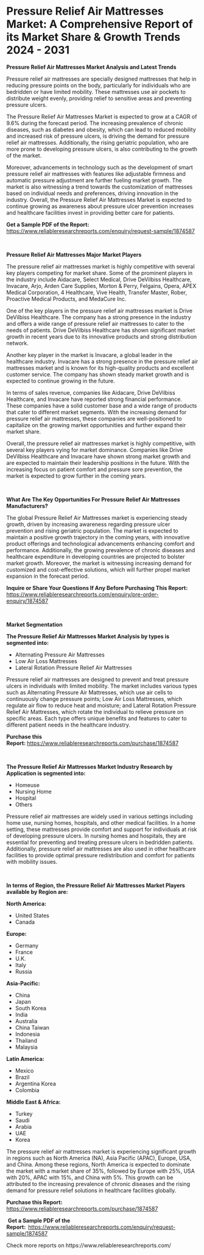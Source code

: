 <p><h1>Pressure Relief Air Mattresses Market: A Comprehensive Report of its Market Share & Growth Trends 2024 - 2031</h1></p><p><strong>Pressure Relief Air Mattresses Market Analysis and Latest Trends</strong></p>
<p><p>Pressure relief air mattresses are specially designed mattresses that help in reducing pressure points on the body, particularly for individuals who are bedridden or have limited mobility. These mattresses use air pockets to distribute weight evenly, providing relief to sensitive areas and preventing pressure ulcers.</p><p>The Pressure Relief Air Mattresses Market is expected to grow at a CAGR of 9.6% during the forecast period. The increasing prevalence of chronic diseases, such as diabetes and obesity, which can lead to reduced mobility and increased risk of pressure ulcers, is driving the demand for pressure relief air mattresses. Additionally, the rising geriatric population, who are more prone to developing pressure ulcers, is also contributing to the growth of the market.</p><p>Moreover, advancements in technology such as the development of smart pressure relief air mattresses with features like adjustable firmness and automatic pressure adjustment are further fueling market growth. The market is also witnessing a trend towards the customization of mattresses based on individual needs and preferences, driving innovation in the industry. Overall, the Pressure Relief Air Mattresses Market is expected to continue growing as awareness about pressure ulcer prevention increases and healthcare facilities invest in providing better care for patients.</p></p>
<p><strong>Get a Sample PDF of the Report:&nbsp;</strong> <a href="https://www.reliableresearchreports.com/enquiry/request-sample/1874587">https://www.reliableresearchreports.com/enquiry/request-sample/1874587</a></p>
<p>&nbsp;</p>
<p><strong>Pressure Relief Air Mattresses Major Market Players</strong></p>
<p><p>The pressure relief air mattresses market is highly competitive with several key players competing for market share. Some of the prominent players in the industry include Aidacare, Select Medical, Drive DeVilbiss Healthcare, Invacare, Arjo, Arden Care Supplies, Morton & Perry, Felgains, Opera, APEX Medical Corporation, 4 Healthcare, Vive Health, Transfer Master, Rober, Proactive Medical Products, and MedaCure Inc.</p><p>One of the key players in the pressure relief air mattresses market is Drive DeVilbiss Healthcare. The company has a strong presence in the industry and offers a wide range of pressure relief air mattresses to cater to the needs of patients. Drive DeVilbiss Healthcare has shown significant market growth in recent years due to its innovative products and strong distribution network.</p><p>Another key player in the market is Invacare, a global leader in the healthcare industry. Invacare has a strong presence in the pressure relief air mattresses market and is known for its high-quality products and excellent customer service. The company has shown steady market growth and is expected to continue growing in the future.</p><p>In terms of sales revenue, companies like Aidacare, Drive DeVilbiss Healthcare, and Invacare have reported strong financial performance. These companies have a solid customer base and a wide range of products that cater to different market segments. With the increasing demand for pressure relief air mattresses, these companies are well-positioned to capitalize on the growing market opportunities and further expand their market share.</p><p>Overall, the pressure relief air mattresses market is highly competitive, with several key players vying for market dominance. Companies like Drive DeVilbiss Healthcare and Invacare have shown strong market growth and are expected to maintain their leadership positions in the future. With the increasing focus on patient comfort and pressure sore prevention, the market is expected to grow further in the coming years.</p></p>
<p>&nbsp;</p>
<p><strong>What Are The Key Opportunities For Pressure Relief Air Mattresses Manufacturers?</strong></p>
<p><p>The global Pressure Relief Air Mattresses market is experiencing steady growth, driven by increasing awareness regarding pressure ulcer prevention and rising geriatric population. The market is expected to maintain a positive growth trajectory in the coming years, with innovative product offerings and technological advancements enhancing comfort and performance. Additionally, the growing prevalence of chronic diseases and healthcare expenditure in developing countries are projected to bolster market growth. Moreover, the market is witnessing increasing demand for customized and cost-effective solutions, which will further propel market expansion in the forecast period.</p></p>
<p><strong>Inquire or Share Your Questions If Any Before Purchasing This Report:</strong> <a href="https://www.reliableresearchreports.com/enquiry/pre-order-enquiry/1874587">https://www.reliableresearchreports.com/enquiry/pre-order-enquiry/1874587</a></p>
<p>&nbsp;</p>
<p><strong>Market Segmentation</strong></p>
<p><strong>The Pressure Relief Air Mattresses Market Analysis by types is segmented into:</strong></p>
<p><ul><li>Alternating Pressure Air Mattresses</li><li>Low Air Loss Mattresses</li><li>Lateral Rotation Pressure Relief Air Mattresses</li></ul></p>
<p><p>Pressure relief air mattresses are designed to prevent and treat pressure ulcers in individuals with limited mobility. The market includes various types such as Alternating Pressure Air Mattresses, which use air cells to continuously change pressure points; Low Air Loss Mattresses, which regulate air flow to reduce heat and moisture; and Lateral Rotation Pressure Relief Air Mattresses, which rotate the individual to relieve pressure on specific areas. Each type offers unique benefits and features to cater to different patient needs in the healthcare industry.</p></p>
<p><strong>Purchase this Report:&nbsp;</strong><a href="https://www.reliableresearchreports.com/purchase/1874587">https://www.reliableresearchreports.com/purchase/1874587</a></p>
<p>&nbsp;</p>
<p><strong>The Pressure Relief Air Mattresses Market Industry Research by Application is segmented into:</strong></p>
<p><ul><li>Homeuse</li><li>Nursing Home</li><li>Hospital</li><li>Others</li></ul></p>
<p><p>Pressure relief air mattresses are widely used in various settings including home use, nursing homes, hospitals, and other medical facilities. In a home setting, these mattresses provide comfort and support for individuals at risk of developing pressure ulcers. In nursing homes and hospitals, they are essential for preventing and treating pressure ulcers in bedridden patients. Additionally, pressure relief air mattresses are also used in other healthcare facilities to provide optimal pressure redistribution and comfort for patients with mobility issues.</p></p>
<p>&nbsp;</p>
<p><strong>In terms of Region, the Pressure Relief Air Mattresses Market Players available by Region are:</strong></p>
<p>
    <p> <strong> North America: </strong>
        <ul>
            <li>United States</li>
            <li>Canada</li>
        </ul>
        </p> 
    <p> <strong> Europe: </strong>
        <ul>
            <li>Germany</li>
            <li>France</li>
            <li>U.K.</li>
            <li>Italy</li>
            <li>Russia</li>
        </ul>
        </p> 
    <p> <strong> Asia-Pacific: </strong>
        <ul>
            <li>China</li>
            <li>Japan</li>
            <li>South Korea</li>
            <li>India</li>
            <li>Australia</li>
            <li>China Taiwan</li>
            <li>Indonesia</li>
            <li>Thailand</li>
            <li>Malaysia</li>
        </ul>
        </p> 
    <p> <strong> Latin America: </strong>
        <ul>
            <li>Mexico</li>
            <li>Brazil</li>
            <li>Argentina Korea</li>
            <li>Colombia</li>
        </ul>
        </p> 
    <p> <strong> Middle East & Africa: </strong>
        <ul>
            <li>Turkey</li>
            <li>Saudi</li>
            <li>Arabia</li>
            <li>UAE</li>
            <li>Korea</li>
        </ul>
    </p>
    </p>
<p><p>The pressure relief air mattresses market is experiencing significant growth in regions such as North America (NA), Asia Pacific (APAC), Europe, USA, and China. Among these regions, North America is expected to dominate the market with a market share of 35%, followed by Europe with 25%, USA with 20%, APAC with 15%, and China with 5%. This growth can be attributed to the increasing prevalence of chronic diseases and the rising demand for pressure relief solutions in healthcare facilities globally.</p></p>
<p><strong>Purchase this Report: </strong><a href="https://www.reliableresearchreports.com/purchase/1874587">https://www.reliableresearchreports.com/purchase/1874587</a></p>
<p>&nbsp;<strong>Get a Sample PDF of the Report:&nbsp;&nbsp;</strong><a href="https://www.reliableresearchreports.com/enquiry/request-sample/1874587">https://www.reliableresearchreports.com/enquiry/request-sample/1874587</a></p>
<p><strong></strong></p>
<p>Check more reports on https://www.reliableresearchreports.com/</p>
